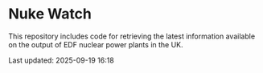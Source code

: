 # Nuke Watch

This repository includes code for retrieving the latest information available on the output of EDF nuclear power plants in the UK.

Last updated: 2025-09-19 16:18